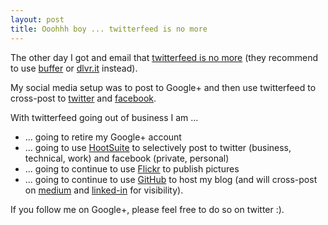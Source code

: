 ```yaml
---
layout: post
title: Ooohhh boy ... twitterfeed is no more
---
```

The other day I got and email that [twitterfeed is no more](http://twitterfeed.com) (they recommend to use [buffer](http://buffer.com) or [dlvr.it](https://dlvr.it) instead).

My social media setup was to post to Google+ and then use twitterfeed to cross-post to [twitter](https://twitter.com/innolocity) and [facebook](https://www.facebook.com/roland.tritsch).

With twitterfeed going out of business I am ...

* ... going to retire my Google+ account
* ... going to use [HootSuite]() to selectively post to twitter (business, technical, work) and facebook (private, personal)
* ... going to continue to use [Flickr](https://www.flickr.com/photos/rolandtritsch/) to publish pictures
* ... going to continue to use [GitHub](http://www.tritsch.org) to host my blog (and will cross-post on [medium](https://medium.com/@rolandtritsch) and [linked-in](https://www.linkedin.com/in/rolandtritsch) for visibility).

If you follow me on Google+, please feel free to do so on twitter :).
